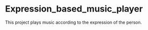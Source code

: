# Expression_based_music_player
This project plays music according to the expression of the person.
